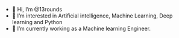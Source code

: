 - 👋 Hi, I’m @13rounds
- 👀 I’m interested in Artificial intelligence, Machine Learning, Deep learning and Python
- 🌱 I’m currently working as a Machine learning Engineer.

<!---
13rounds/13rounds is a ✨ special ✨ repository because its `README.md` (this file) appears on your GitHub profile.
You can click the Preview link to take a look at your changes.
--->
